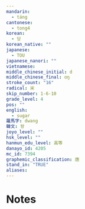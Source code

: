 ```yaml
---
mandarin:
  - táng
cantonese:
  - tong4
korean:
  - 당
korean_native: ""
japanese:
  - TOU
japanese_nanori: ""
vietnamese:
middle_chinese_initial: d
middle_chinese_final: ɑŋ
stroke_count: "16"
radical: 米
skip_number: 1-6-10
grade_level: 4
pos: ""
english:
  - sugar
羅馬字: dwang
韓文: 돵
joyo_level: ""
hsk_level: ""
hanmun_edu_level: 高等
danayo_id: 4205
mc_id: 7394
graphemic_classification: 唐
stand_in: "TRUE"
aliases:
---
```


# Notes

